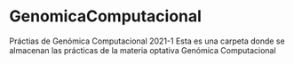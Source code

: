 # GenomicaComputacional
Práctias de Genómica Computacional 2021-1
Esta es una carpeta donde se almacenan las prácticas de la materia optativa Genómica Computacional
